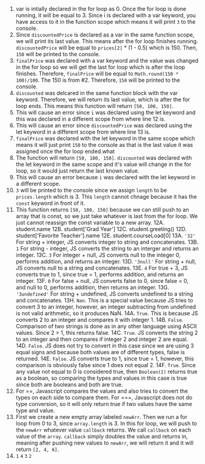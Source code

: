 1. var is intially declared in the for loop as 0. Once the for loop is done running, it will be equal to 3. Since i is declared with a var keyword, you have access to it in the function scope which means it will print `3` to the console.
2. Since `discountedPrice` is declared as a var in the same function scope, we will print its last value. This means after the for loop finishes running. `discountedPrice` will be equal to `prices[2]` * (1 - 0.5) which is 150. Then, `150` will be printed to the console.
3. `finalPrice` was declared with a var keyword and the value was changed in the for loop so we will get the last for loop which is after the loop finishes. Therefore, `finalPrice` will be equal to `Math.round(150 * 100)/100`. The 150 is from #2. Therefore, `150` will be printed to the console.
4. `discounted` was delcared in the same function block with the var keyword. Therefore, we will return its last value, which is after the for loop ends. This means this function will return `[50, 100, 150]`.
5. This will cause an error since `i` was declared using the let keyword and this was declared in a different scope from where line 12 is.
6. This will cause an error since `discountedPrice` was declared using the let keyword in a different scope from where line 13 is.
7. `finalPrice` was declared with the let keyword in the same scope which means it will just print `150` to the console as that is the last value it was assigned once the for loop ended.what 
8. The function will return `[50, 100, 150]`. `discounted` was declared with the let keyword in the same scope and it's value will change in the for loop, so it would just return the last known value.
9. This will cause an error because `i` was declared with the let keyword in a different scope.
10. `3` will be printed to the console since we assign `length` to be `prices.length` which is 3. This `length` cannot chnage because it has the `const` keyword in front of it.
11. This function returns `[50, 100, 150]` because we can still push to an array that is const, so we just take whatever is last from the for loop. We just cannot reassign the const variable to a new array.
12A. student.name
12B. student['Grad Year']
12C. student.greeting()
12D. student['Favorite Teacher'].name
12E. student.courseLoad[0]
13A. `'32'` For string + integer, JS converts integer to string and concatenates.
13B. `1` For string - integer, JS converts the string to an interger and returns an integer.
13C. `3` For integer + null, JS converts null to the integer 0, performs addition, and returns an integer.
13D. `'3null'` For string + null, JS converts null to a string and concatenates.
13E. `4` For true + 3, JS converts true to 1, since true = 1, performs addition, and returns an integer.
13F. `0` For false + null, JS converts false to 0, since false = 0, and null to 0, performs addition, then returns an integer.
13G. `'3undefined'` For string + undefined, JS converts undefined to a string and concatenates.
13H. `Nan`. This is a special value because JS tries to convert 3 to an integer, however, an integer subtracting from undefined is not valid arithmetic, so it produces NaN. 
14A. `True`. This is because JS converts 2 to an integer and compares it with integer 1.
14B. `False`. Comparison of two strings is done as in any other language using ASCII values. Since 2 > 1, this returns false.
14C. `True`. JS converts the string 2 to an integer and then compares if integer 2 and integer 2 are equal.
14D. `False`. JS does not try to convert in this case since we are using 3 equal signs and because both values are of different types, false is returned.
14E. `False`. JS converts true to 1, since true = 1, however, this comparison is obviously false since 1 does not equal 2.
14F. `True`. Since any value not equal to 0 is considered true, then `Boolean(2)` returns true as a boolean, so comparing the types and values in this case is true since both are booleans and both are true.
15. For ==, Javascript compares the values and also tries to convert the types on each side to compare them. For ===, Javascript does not do type conversion, so it will only return true if two values have the same type and value.
17. First we create a new empty array labeled `newArr`. Then we run a for loop from 0 to 3, since `array.length` is 3. In this for loop, we will push to the `newArr` whatever value `callback` returns. We call `callback` on each value of the `array`. `callback` simply doubles the value and returns in, meaning after pushing new values to `newArr`, we will return it and it will return `[2, 4, 6]`.
19. `1`
    `4`
    `3`
    `2`

